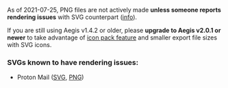 As of 2021-07-25, PNG files are not actively made **unless someone reports rendering issues** with SVG counterpart ([info](https://github.com/aegis-icons/aegis-icons/issues/240#issuecomment-884841536)).

If you are still using Aegis v1.4.2 or older, please **upgrade to Aegis v2.0.1 or newer** to take advantage of [icon pack feature](https://github.com/aegis-icons/aegis-icons/blob/master/FAQ.md#with-icon-pack) and smaller export file sizes with SVG icons.

### SVGs known to have rendering issues:

- Proton Mail ([SVG](https://github.com/aegis-icons/aegis-icons/blob/master/SVG/ProtonMail.svg), [PNG](https://github.com/aegis-icons/aegis-icons/blob/master/PNG/ProtonMail.png))
